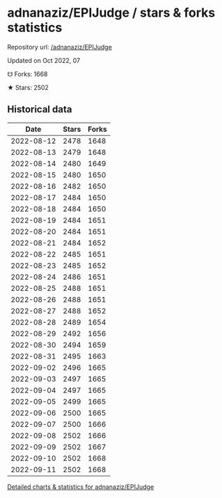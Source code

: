 # adnanaziz/EPIJudge / stars & forks statistics

Repository url: [/adnanaziz/EPIJudge](https://github.com/adnanaziz/EPIJudge)

Updated on Oct 2022, 07

☋ Forks: 1668

★ Stars: 2502

## Historical data
| Date | Stars | Forks |
|------|-------|-------|
| 2022-08-12 | 2478 | 1648 | 
| 2022-08-13 | 2479 | 1648 | 
| 2022-08-14 | 2480 | 1649 | 
| 2022-08-15 | 2480 | 1650 | 
| 2022-08-16 | 2482 | 1650 | 
| 2022-08-17 | 2484 | 1650 | 
| 2022-08-18 | 2484 | 1650 | 
| 2022-08-19 | 2484 | 1651 | 
| 2022-08-20 | 2484 | 1651 | 
| 2022-08-21 | 2484 | 1652 | 
| 2022-08-22 | 2485 | 1651 | 
| 2022-08-23 | 2485 | 1652 | 
| 2022-08-24 | 2486 | 1651 | 
| 2022-08-25 | 2488 | 1651 | 
| 2022-08-26 | 2488 | 1651 | 
| 2022-08-27 | 2488 | 1652 | 
| 2022-08-28 | 2489 | 1654 | 
| 2022-08-29 | 2492 | 1656 | 
| 2022-08-30 | 2494 | 1659 | 
| 2022-08-31 | 2495 | 1663 | 
| 2022-09-02 | 2496 | 1665 | 
| 2022-09-03 | 2497 | 1665 | 
| 2022-09-04 | 2497 | 1665 | 
| 2022-09-05 | 2499 | 1665 | 
| 2022-09-06 | 2500 | 1665 | 
| 2022-09-07 | 2500 | 1666 | 
| 2022-09-08 | 2502 | 1666 | 
| 2022-09-09 | 2502 | 1667 | 
| 2022-09-10 | 2502 | 1668 | 
| 2022-09-11 | 2502 | 1668 | 


[Detailed charts & statistics for adnanaziz/EPIJudge](https://reviewgithub.com/rep/adnanaziz/EPIJudge)
